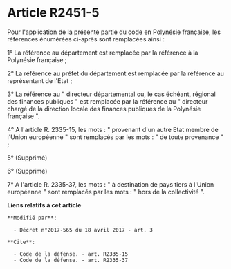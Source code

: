 # Article R2451-5

Pour l'application de la présente partie du code en Polynésie française, les références énumérées ci-après sont remplacées
ainsi :

1° La référence au département est remplacée par la référence à la Polynésie française ;

2° La référence au préfet du département est remplacée par la référence au représentant de l'Etat ;

3° La référence au " directeur départemental ou, le cas échéant, régional des finances publiques " est remplacée par la
référence au " directeur chargé de la direction locale des finances publiques de la Polynésie française ".

4° A l'article R. 2335-15, les mots : " provenant d'un autre Etat membre de l'Union européenne " sont remplacés par les
mots : " de toute provenance " ;

5° (Supprimé)

6° (Supprimé)

7° A l'article R. 2335-37, les mots : " à destination de pays tiers à l'Union européenne " sont remplacés par les mots : "
hors de la collectivité ".

**Liens relatifs à cet article**

	**Modifié par**:

	  - Décret n°2017-565 du 18 avril 2017 - art. 3

	**Cite**:

	  - Code de la défense. - art. R2335-15
	  - Code de la défense. - art. R2335-37
